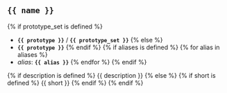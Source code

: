 ## `{{ name }}`

{% if prototype_set is defined %}
 - **`{{ prototype }}`** / **`{{ prototype_set }}`**
{% else %}
 - **`{{ prototype }}`**
{% endif %}
{% if aliases is defined %}
{% for alias in aliases %}
 - _alias_: **`{{ alias }}`**
{% endfor %}
{% endif %}

{% if description is defined %}
{{ description }}
{% else %}
{% if short is defined %}
{{ short }}
{% endif %}
{% endif %}

